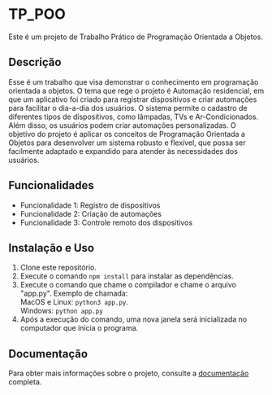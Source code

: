 # TP_POO

Este é um projeto de Trabalho Prático de Programação Orientada a Objetos.

## Descrição

Esse é um trabalho que visa demonstrar o conhecimento em programação orientada a objetos.
O tema que rege o projeto é Automação residencial, em que um aplicativo foi criado para registrar dispositivos e criar automações para facilitar o dia-a-dia dos usuários. 
O sistema permite o cadastro de diferentes tipos de dispositivos, como lâmpadas, TVs e Ar-Condicionados. Além disso, os usuários podem criar automações personalizadas. 
O objetivo do projeto é aplicar os conceitos de Programação Orientada a Objetos para desenvolver um sistema robusto e flexível, que possa ser facilmente adaptado e expandido para atender às necessidades dos usuários.

## Funcionalidades

- Funcionalidade 1: Registro de dispositivos
- Funcionalidade 2: Criação de automações
- Funcionalidade 3: Controle remoto dos dispositivos

## Instalação e Uso

1. Clone este repositório.
2. Execute o comando `npm install` para instalar as dependências.
3. Execute o comando que chame o compilador e chame o arquivo "app.py". Exemplo de chamada:<br>
    MacOS e Linux: `python3 app.py`.<br>
    Windows: `python app.py`
4. Após a execução do comando, uma nova janela será inicializada no computador que inicia o programa.

## Documentação

Para obter mais informações sobre o projeto, consulte a [documentação](https://docs.google.com/document/d/13As1bA8ALmJfiMiaAOKNfXLgoWmGi68atcApQZJz-oI/edit) completa.